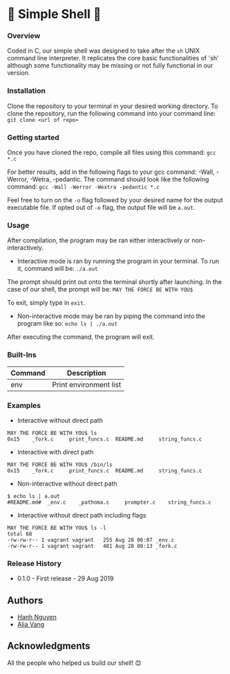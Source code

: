 # :shell: Simple Shell :shell:
### Overview
Coded in C, our simple shell was designed to take after the `sh` UNIX command line interpreter. It replicates the core basic functionalities of 'sh' although some functionality may be missing or not fully functional in our version.
### Installation
Clone the repository to your terminal in your desired working directory. To clone the repository, run the following command into your command line:
`git clone <url of repo>`
### Getting started
Once you have cloned the repo, compile all files using this command:
`gcc *.c`

For better results, add in the following flags to your gcc command: -Wall, -Werror, -Wetra, -pedantic. The command should look like the following command:
`gcc -Wall -Werror -Wextra -pedantic *.c`

Feel free to turn on the `-o` flag followed by your desired name for the output executable file. If opted out of `-o` flag, the output file will be `a.out`.
### Usage
After compilation, the program may be ran either interactively or non-interactively.
* Interactive mode is ran by running the program in your terminal. To run it, command will be:
`./a.out`

The prompt should print out onto the terminal shortly after launching. In the case of our shell, the prompt will be:
`MAY THE FORCE BE WITH YOU$ `

To exit, simply type in `exit`.
* Non-interactive mode may be ran by piping the command into the program like so:
`echo ls | ./a.out`

After executing the command, the program will exit.
### Built-Ins
 Command | Description
---------|-------------
 env     | Print environment list
### Examples
* Interactive without direct path
```
MAY THE FORCE BE WITH YOU$ ls
0x15    _fork.c     print_funcs.c  README.md     string_funcs.c
```
* Interactive with direct path
```
MAY THE FORCE BE WITH YOU$ /bin/ls
0x15    _fork.c     print_funcs.c  README.md     string_funcs.c
```
* Non-interactive without direct path
```
$ echo ls | a.out
#README.md#  _env.c    _pathoma.c     prompter.c    string_funcs.c
```
* Interactive without direct path including flags
```
MAY THE FORCE BE WITH YOU$ ls -l
total 68
-rw-rw-r-- 1 vagrant vagrant   255 Aug 28 06:07 _env.c
-rw-rw-r-- 1 vagrant vagrant   481 Aug 28 08:13 _fork.c
```
### Release History
* 0.1.0 - First release - 29 Aug 2019
## Authors
* [Hanh Nguyen](https://github.com/hanhuyeny2k)
* [Alia Vang](https://github.com/aliavang)
## Acknowledgments
All the people who helped us build our shell! :blush: